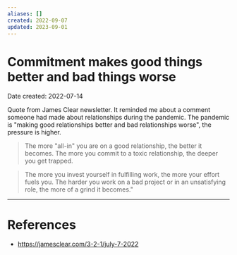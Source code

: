 ```yaml
---
aliases: []
created: 2022-09-07
updated: 2023-09-01
---
```


# Commitment makes good things better and bad things worse
Date created: 2022-07-14

Quote from James Clear newsletter. It reminded me about a comment someone had made about relationships during the pandemic. The pandemic is "making good relationships better and bad relationships worse", the pressure is higher.

> The more "all-in" you are on a good relationship, the better it becomes. The more you commit to a toxic relationship, the deeper you get trapped. 

> The more you invest yourself in fulfilling work, the more your effort fuels you. The harder you work on a bad project or in an unsatisfying role, the more of a grind it becomes."

---
# References
* https://jamesclear.com/3-2-1/july-7-2022